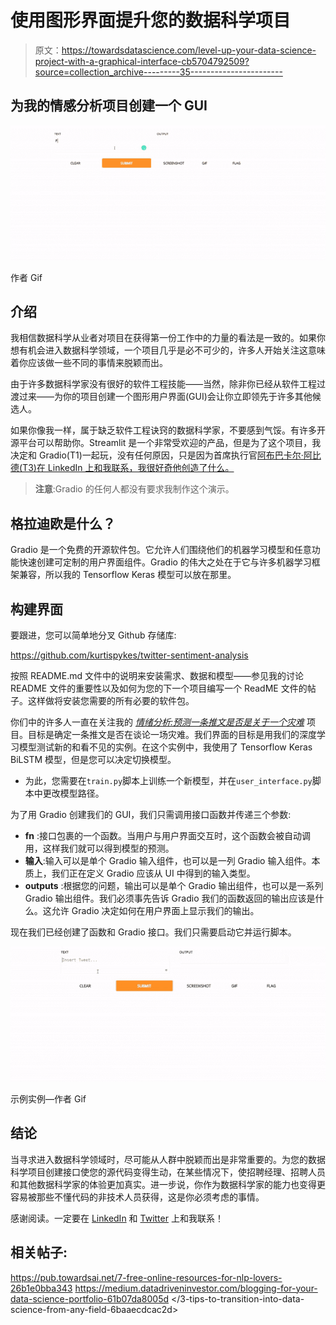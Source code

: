 # 使用图形界面提升您的数据科学项目

> 原文：<https://towardsdatascience.com/level-up-your-data-science-project-with-a-graphical-interface-cb5704792509?source=collection_archive---------35----------------------->

## 为我的情感分析项目创建一个 GUI

![](img/b6855cf59b17d42e34b0391496c965d4.png)

作者 Gif

## 介绍

我相信数据科学从业者对项目在获得第一份工作中的力量的看法是一致的。如果你想有机会进入数据科学领域，一个项目几乎是必不可少的，许多人开始关注这意味着你应该做一些不同的事情来脱颖而出。

由于许多数据科学家没有很好的软件工程技能——当然，除非你已经从软件工程过渡过来——为你的项目创建一个图形用户界面(GUI)会让你立即领先于许多其他候选人。

如果你像我一样，属于缺乏软件工程诀窍的数据科学家，不要感到气馁。有许多开源平台可以帮助你。Streamlit 是一个非常受欢迎的产品，但是为了这个项目，我决定和 Gradio(T1)一起玩，没有任何原因，只是因为首席执行官[阿布巴卡尔·阿比德(T3)在 LinkedIn 上和我联系，我很好奇他创造了什么。](https://medium.com/u/27ce1dff7ecd?source=post_page-----cb5704792509--------------------------------)

> **注意**:Gradio 的任何人都没有要求我制作这个演示。

## 格拉迪欧是什么？

Gradio 是一个免费的开源软件包。它允许人们围绕他们的机器学习模型和任意功能快速创建可定制的用户界面组件。Gradio 的伟大之处在于它与许多机器学习框架兼容，所以我的 Tensorflow Keras 模型可以放在那里。

## 构建界面

要跟进，您可以简单地分叉 Github 存储库:

<https://github.com/kurtispykes/twitter-sentiment-analysis>  

按照 README.md 文件中的说明来安装需求、数据和模型——参见我的讨论 README 文件的重要性以及如何为您的下一个项目编写一个 ReadME 文件的帖子。这样做将安装您需要的所有必要的软件包。

你们中的许多人一直在关注我的 [*情绪分析:预测一条推文是否是关于一个灾难*](/sentiment-analysis-predicting-whether-a-tweet-is-about-a-disaster-c004d09d7245) 项目。目标是确定一条推文是否在谈论一场灾难。我们界面的目标是用我们的深度学习模型测试新的和看不见的实例。在这个实例中，我使用了 Tensorflow Keras BiLSTM 模型，但是您可以决定切换模型。

*   为此，您需要在`train.py`脚本上训练一个新模型，并在`user_interface.py`脚本中更改模型路径。

为了用 Gradio 创建我们的 GUI，我们只需调用接口函数并传递三个参数:

*   **fn** :接口包裹的一个函数。当用户与用户界面交互时，这个函数会被自动调用，这样我们就可以得到模型的预测。
*   **输入**:输入可以是单个 Gradio 输入组件，也可以是一列 Gradio 输入组件。本质上，我们正在定义 Gradio 应该从 UI 中得到的输入类型。
*   **outputs** :根据您的问题，输出可以是单个 Gradio 输出组件，也可以是一系列 Gradio 输出组件。我们必须事先告诉 Gradio 我们的函数返回的输出应该是什么。这允许 Gradio 决定如何在用户界面上显示我们的输出。

现在我们已经创建了函数和 Gradio 接口。我们只需要启动它并运行脚本。

![](img/e98a865a9606245697b13876e813e741.png)

示例实例—作者 Gif

## 结论

当寻求进入数据科学领域时，尽可能从人群中脱颖而出是非常重要的。为您的数据科学项目创建接口使您的源代码变得生动，在某些情况下，使招聘经理、招聘人员和其他数据科学家的体验更加真实。进一步说，你作为数据科学家的能力也变得更容易被那些不懂代码的非技术人员获得，这是你必须考虑的事情。

感谢阅读。一定要在 [LinkedIn](https://www.linkedin.com/in/kurtispykes/) 和 [Twitter](https://twitter.com/KurtisPykes) 上和我联系！

## 相关帖子:

<https://pub.towardsai.net/7-free-online-resources-for-nlp-lovers-26b1e0bba343>  <https://medium.datadriveninvestor.com/blogging-for-your-data-science-portfolio-61b07da8005d>  </3-tips-to-transition-into-data-science-from-any-field-6baaecdcac2d> 